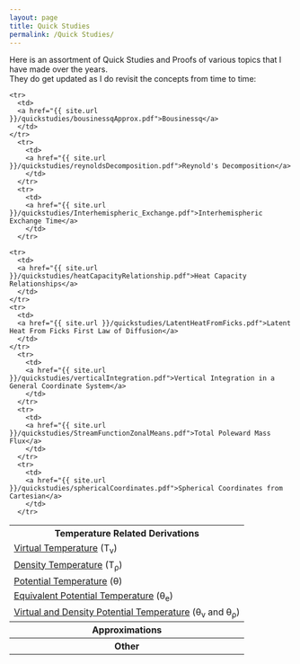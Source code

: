 ```yaml
---
layout: page
title: Quick Studies
permalink: /Quick Studies/
---
```


Here is an assortment of Quick Studies and Proofs of various topics
that I have made over the years.  
They do get updated as I do revisit the concepts from time to time:

<table style="width:100%">
<tr>
  <th>Temperature Related Derivations </th>
</tr>
<tr>
  <td>
    <a href="{{ site.url }}/quickstudies/virtualTemperature.pdf">Virtual Temperature</a>
    (T<sub>v</sub>)
  </td>
</tr>
<tr>
  <td>
  <a href="{{ site.url }}/quickstudies/densityTemperature.pdf">Density Temperature</a>
  (T<sub>&rho;</sub>)
  </td>
</tr>
<tr>
  <td>
  <a href="{{ site.url }}/quickstudies/potentialTemperature.pdf">Potential Temperature</a>
  (&theta;)
  </td>
</tr>
  <tr>
    <td>
    <a href="{{ site.url }}/quickstudies/equivalentPotentialTemperature.pdf">Equivalent Potential Temperature</a>
     (&theta;<sub>e</sub>)
    </td>
  </tr>
  <tr>
    <td>
    <a href="{{ site.url }}/quickstudies/virtualAndDensityPotentialTemperature.pdf">Virtual and Density Potential Temperature</a>
     (&theta;<sub>v</sub> and &theta;<sub>&rho;</sub>)
    </td>
  </tr>

  <tr>
    <th> Approximations </th>

    <tr>
      <td>
      <a href="{{ site.url }}/quickstudies/bousinessqApprox.pdf">Bousinessq</a>
      </td>
    </tr>
      <tr>
        <td>
        <a href="{{ site.url }}/quickstudies/reynoldsDecomposition.pdf">Reynold's Decomposition</a>
        </td>
      </tr>
      <tr>
        <td>
        <a href="{{ site.url }}/quickstudies/Interhemispheric_Exchange.pdf">Interhemispheric Exchange Time</a>
        </td>
      </tr>
  </tr>

  <tr>
    <th> Other </th>

    <tr>
      <td>
      <a href="{{ site.url }}/quickstudies/heatCapacityRelationship.pdf">Heat Capacity Relationships</a>
      </td>
    </tr>
    <tr>
      <td>
      <a href="{{ site.url }}/quickstudies/LatentHeatFromFicks.pdf">Latent Heat From Ficks First Law of Diffusion</a>
      </td>
    </tr>
      <tr>
        <td>
        <a href="{{ site.url }}/quickstudies/verticalIntegration.pdf">Vertical Integration in a General Coordinate System</a>
        </td>
      </tr>
      <tr>
        <td>
        <a href="{{ site.url }}/quickstudies/StreamFunctionZonalMeans.pdf">Total Poleward Mass Flux</a>
        </td>
      </tr>
      <tr>
        <td>
        <a href="{{ site.url }}/quickstudies/sphericalCoordinates.pdf">Spherical Coordinates from Cartesian</a>
        </td>
      </tr>

  </tr>


</table>
